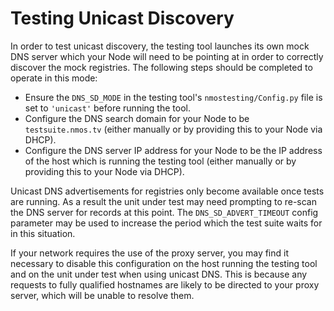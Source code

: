 # Testing Unicast Discovery

In order to test unicast discovery, the testing tool launches its own mock DNS server which your Node will need to be pointing at in order to correctly discover the mock registries. The following steps should be completed to operate in this mode:

*   Ensure the `DNS_SD_MODE` in the testing tool's `nmostesting/Config.py` file is set to `'unicast'` before running the tool.
*   Configure the DNS search domain for your Node to be `testsuite.nmos.tv` (either manually or by providing this to your Node via DHCP).
*   Configure the DNS server IP address for your Node to be the IP address of the host which is running the testing tool (either manually or by providing this to your Node via DHCP).

Unicast DNS advertisements for registries only become available once tests are running. As a result the unit under test may need prompting to re-scan the DNS server for records at this point. The `DNS_SD_ADVERT_TIMEOUT` config parameter may be used to increase the period which the test suite waits for in this situation.

If your network requires the use of the proxy server, you may find it necessary to disable this configuration on the host running the testing tool and on the unit under test when using unicast DNS. This is because any requests to fully qualified hostnames are likely to be directed to your proxy server, which will be unable to resolve them.
